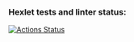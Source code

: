 ### Hexlet tests and linter status:
[![Actions Status](https://github.com/roksana-z/python-project-49/workflows/hexlet-check/badge.svg)](https://github.com/roksana-z/python-project-49/actions)
